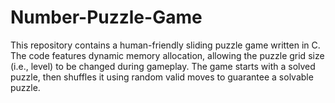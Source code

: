 # Number-Puzzle-Game
This repository contains a human-friendly sliding puzzle game written in C. The code features dynamic memory allocation, allowing the puzzle grid size (i.e., level) to be changed during gameplay. The game starts with a solved puzzle, then shuffles it using random valid moves to guarantee a solvable puzzle.
